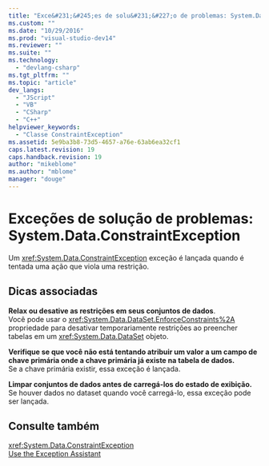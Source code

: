 ```yaml
---
title: "Exce&#231;&#245;es de solu&#231;&#227;o de problemas: System.Data.ConstraintException | Microsoft Docs"
ms.custom: ""
ms.date: "10/29/2016"
ms.prod: "visual-studio-dev14"
ms.reviewer: ""
ms.suite: ""
ms.technology: 
  - "devlang-csharp"
ms.tgt_pltfrm: ""
ms.topic: "article"
dev_langs: 
  - "JScript"
  - "VB"
  - "CSharp"
  - "C++"
helpviewer_keywords: 
  - "Classe ConstraintException"
ms.assetid: 5e9ba3b8-73d5-4657-a76e-63ab6ea32cf1
caps.latest.revision: 19
caps.handback.revision: 19
author: "mikeblome"
ms.author: "mblome"
manager: "douge"
---
```

# Exce&#231;&#245;es de solu&#231;&#227;o de problemas: System.Data.ConstraintException
Um <xref:System.Data.ConstraintException> exceção é lançada quando é tentada uma ação que viola uma restrição.  
  
## Dicas associadas  
 **Relax ou desative as restrições em seus conjuntos de dados**.  
 Você pode usar o <xref:System.Data.DataSet.EnforceConstraints%2A> propriedade para desativar temporariamente restrições ao preencher tabelas em um <xref:System.Data.DataSet> objeto.  
  
 **Verifique se que você não está tentando atribuir um valor a um campo de chave primária onde a chave primária já existe na tabela de dados.**  
 Se a chave primária existir, essa exceção é lançada.  
  
 **Limpar conjuntos de dados antes de carregá\-los do estado de exibição.**  
 Se houver dados no dataset quando você carregá\-lo, essa exceção pode ser lançada.  
  
## Consulte também  
 <xref:System.Data.ConstraintException>   
 [Use the Exception Assistant](../Topic/How%20to:%20Use%20the%20Exception%20Assistant.md)